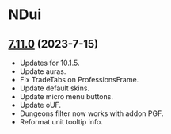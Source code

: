 # NDui

## [7.11.0](https://github.com/siweia/NDui/tree/7.11.0) (2023-7-15)

- Updates for 10.1.5.
- Update auras.
- Fix TradeTabs on ProfessionsFrame.
- Update default skins.
- Update micro menu buttons.
- Update oUF.
- Dungeons filter now works with addon PGF.
- Reformat unit tooltip info.